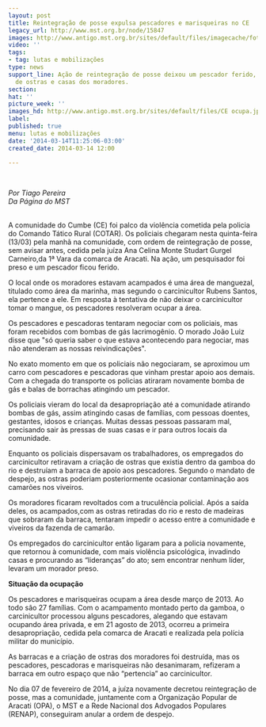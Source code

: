 ```yaml
---
layout: post
title: Reintegração de posse expulsa pescadores e marisqueiras no CE
legacy_url: http://www.mst.org.br/node/15847
images: http://www.antigo.mst.org.br/sites/default/files/imagecache/foto_destaque/CE ocupa.jpg
video: ''
tags:
- tag: lutas e mobilizações
type: news
support_line: Ação de reintegração de posse deixou um pescador ferido, destruiu criação
  de ostras e casas dos moradores.
section: 
hat: ''
picture_week: ''
images_hd: http://www.antigo.mst.org.br/sites/default/files/CE ocupa.jpg
label: 
published: true
menu: lutas e mobilizações
date: '2014-03-14T11:25:06-03:00'
created_date: 2014-03-14 12:00

---
```

<p>&nbsp;</p><p><em>Por Tiago Pereira<br>Da Página do MST</em></p><p><br>A comunidade do Cumbe (CE) foi palco da violência cometida pela policia do Comando Tático Rural (COTAR). Os policiais chegaram nesta quinta-feira (13/03) pela manhã na comunidade, com ordem de reintegração de posse, sem avisar antes, cedida pela juíza Ana Celina Monte Studart Gurgel Carneiro,da 1ª Vara da comarca de Aracati. Na ação, um pesquisador foi preso e um pescador ficou ferido.</p><p>O local onde os moradores estavam acampados é uma área de manguezal, titulado como área da marinha, mas segundo o carcinicultor Rubens Santos, ela pertence a ele. Em resposta à tentativa de não deixar o carcinicultor tomar o mangue, os pescadores resolveram ocupar a área.</p><p>Os pescadores e pescadoras tentaram negociar com os policiais, mas foram recebidos com bombas de gás lacrimogênio. O morado João Luiz disse que "só queria saber o que estava acontecendo para negociar, mas não atenderam as nossas reivindicações".</p><p>No exato momento em que os policiais não negociaram, se aproximou um carro com pescadores e pescadoras que vinham prestar apoio aos demais. Com a chegada do transporte os policias atiraram novamente bomba de gás e balas de borrachas atingindo um pescador.</p><p>Os policiais vieram do local da desapropriação até a comunidade atirando bombas de gás, assim atingindo casas de famílias, com pessoas doentes, gestantes, idosos e crianças. Muitas dessas pessoas passaram mal, precisando sair às pressas de suas casas e ir para outros locais da comunidade.</p><p>Enquanto os policiais dispersavam os trabalhadores, os empregados do carcinicultor retiravam a criação de ostras que existia dentro da gamboa do rio e destruíam a barraca de apoio aos pescadores. Segundo o mandato de despejo, as ostras poderiam posteriormente ocasionar contaminação aos camarões nos viveiros.</p><p>Os moradores ficaram revoltados com a truculência policial. Após a saída deles, os acampados,com as ostras retiradas do rio e resto de madeiras que sobraram da barraca, tentaram impedir o acesso entre a comunidade e viveiros da fazenda de camarão.</p><p>Os empregados do carcinicultor então ligaram para a policia novamente, que retornou à comunidade, com mais violência psicológica, invadindo casas e procurando as “lideranças” do ato; sem encontrar nenhum líder, levaram um morador preso.</p><p><strong>Situação da ocupação</strong></p><p>Os pescadores e marisqueiras ocupam a área desde março de 2013. Ao todo são 27 famílias. Com o acampamento montado perto da gamboa, o carcinicultor processou alguns pescadores, alegando que estavam ocupando área privada, e em 21 agosto de 2013, ocorreu a primeira desapropriação, cedida pela comarca de Aracati e realizada pela polícia militar do município.</p><p>As barracas e a criação de ostras dos moradores foi destruída, mas os pescadores, pescadoras e marisqueiras não desanimaram, refizeram a barraca em outro espaço que não “pertencia” ao carcinicultor.</p><p>No dia 07 de fevereiro de 2014, a juíza novamente decretou reintegração de posse, mas a comunidade, juntamente com a Organização Popular de Aracati (OPA), o MST e a Rede Nacional dos Advogados Populares (RENAP), conseguiram anular a ordem de despejo.&nbsp; <br>&nbsp;</p>
